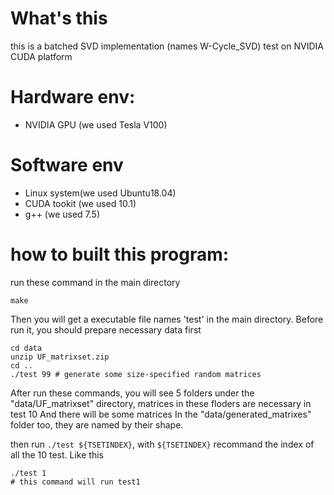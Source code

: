 # What's this
this is a batched SVD implementation (names W-Cycle_SVD) test on NVIDIA CUDA platform

# Hardware env:
- NVIDIA GPU (we used Tesla V100)

# Software env
- Linux system(we used Ubuntu18.04)
- CUDA tookit (we used 10.1)
- g++ (we used 7.5)

# how to built this program:
run these command in the main directory
```shell
make
````
Then you will get a executable file names 'test' in the main directory.
Before run it, you should prepare necessary data first
```shell
cd data
unzip UF_matrixset.zip
cd ..
./test 99 # generate some size-specified random matrices
```
After run these commands,
you will see 5 folders under the "data/UF_matrixset" directory, matrices in these floders are necessary in test 10
And there will be some matrices In the "data/generated_matrixes" folder too, they are named by their shape.
 
then run `./test ${TSETINDEX}`, with `${TSETINDEX}` recommand the index of all the 10 test.
Like this
```
./test 1
# this command will run test1
```
